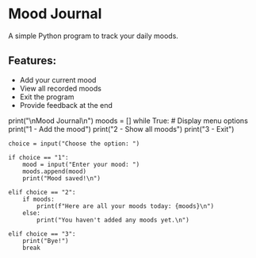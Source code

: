 # Mood Journal 
A simple Python program to track your daily moods.
## Features:
- Add your current mood
- View all recorded moods
- Exit the program
- Provide feedback at the end

print("\nMood Journal\n")
moods = []
while True:  # Display menu options 
    print("1 - Add the mood")
    print("2 - Show all moods")
    print("3 - Exit")

    choice = input("Choose the option: ")

    if choice == "1":
        mood = input("Enter your mood: ")
        moods.append(mood)
        print("Mood saved!\n")

    elif choice == "2":
        if moods:
            print(f"Here are all your moods today: {moods}\n")
        else:
            print("You haven't added any moods yet.\n")

    elif choice == "3":
        print("Bye!")
        break

